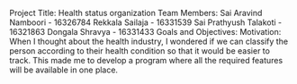 Project Title: Health status organization
Team Members:
	Sai Aravind Namboori - 16326784
	Rekkala Sailaja - 16331539
	Sai Prathyush Talakoti  - 16321863
	Dongala Shravya - 16331433
Goals and Objectives: 
Motivation:  
	When I thought about the health industry, I wondered if we can classify the person according to their health condition so that it would be easier to track. This made me to develop a program where all the required features will be available in one place.
